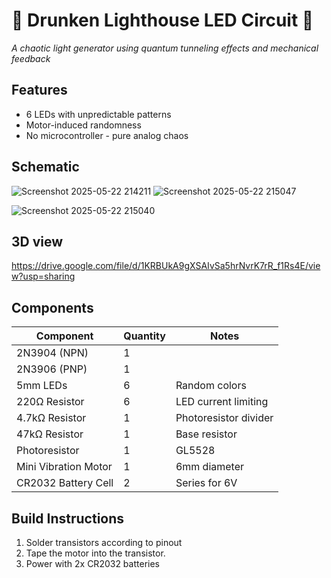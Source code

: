 # 🚨 Drunken Lighthouse LED Circuit 🚨
*A chaotic light generator using quantum tunneling effects and mechanical feedback*


## Features
- 6 LEDs with unpredictable patterns
- Motor-induced randomness
- No microcontroller - pure analog chaos

## Schematic

![Screenshot 2025-05-22 214211](https://github.com/user-attachments/assets/47e9c7f3-0aa4-4949-a5a1-780de6bfa0da)
![Screenshot 2025-05-22 215047](https://github.com/user-attachments/assets/908d84b1-db6f-4c7f-8bdf-44580fd2ba55)

![Screenshot 2025-05-22 215040](https://github.com/user-attachments/assets/8d53f1de-0016-4ab2-8509-418387abf6b1)




## 3D view

https://drive.google.com/file/d/1KRBUkA9gXSAIvSa5hrNvrK7rR_f1Rs4E/view?usp=sharing

## Components
| Component          | Quantity | Notes                          |
|--------------------|----------|--------------------------------|
| 2N3904 (NPN)      | 1        |                                 |
| 2N3906 (PNP)      | 1        |                                 |
| 5mm LEDs          | 6        | Random colors                   | 
| 220Ω Resistor     | 6        | LED current limiting            |
| 4.7kΩ Resistor    | 1        | Photoresistor divider           |
| 47kΩ Resistor     | 1        | Base resistor                   |
| Photoresistor     | 1        | GL5528                          |
| Mini Vibration Motor | 1     | 6mm diameter                    |
| CR2032 Battery Cell   | 2    | Series for 6V                   |

## Build Instructions
1. Solder transistors according to pinout
2. Tape the motor into the transistor.
3. Power with 2x CR2032 batteries
